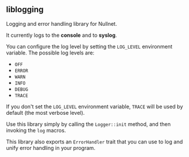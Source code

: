 ## liblogging

Logging and error handling library for Nullnet.

It currently logs to the **console** and to **syslog**.

You can configure the log level by setting the `LOG_LEVEL` environment variable. The possible log levels are:
- `OFF`
- `ERROR`
- `WARN`
- `INFO`
- `DEBUG`
- `TRACE`

If you don't set the `LOG_LEVEL` environment variable, `TRACE` will be used by default (the most verbose level).

Use this library simply by calling the `Logger::init` method, and then invoking the `log` macros.

This library also exports an `ErrorHandler` trait that you can use to log and unify error handling in your program.

